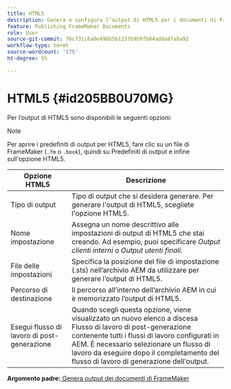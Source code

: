 ```yaml
---
title: HTML5
description: Genera e configura l’output di HTML5 per i documenti di FrameMaker in AEM Guides.
feature: Publishing FrameMaker Documents
role: User
source-git-commit: 76c731c6a0e496b5b1237b9b9fb84adda8fa8a92
workflow-type: tm+mt
source-wordcount: '175'
ht-degree: 5%

---
```


# HTML5 {#id205BB0U70MG}

Per l’output di HTML5 sono disponibili le seguenti opzioni:

>[!NOTE]
>
> Per aprire i predefiniti di output per HTML5, fare clic su un file di FrameMaker \(`.fm` o `.book`\), quindi su Predefiniti di output e infine sull&#39;opzione HTML5.

| Opzione HTML5 | Descrizione |
|------------|-----------|
| Tipo di output | Tipo di output che si desidera generare. Per generare l&#39;output di HTML5, scegliete l&#39;opzione HTML5. |
| Nome impostazione | Assegna un nome descrittivo alle impostazioni di output di HTML5 che stai creando. Ad esempio, puoi specificare *Output clienti interni* o *Output utenti finali*. |
| File delle impostazioni | Specifica la posizione del file di impostazione \(.sts\) nell’archivio AEM da utilizzare per generare l’output di HTML5. |
| Percorso di destinazione | Il percorso all’interno dell’archivio AEM in cui è memorizzato l’output di HTML5. |
| Esegui flusso di lavoro di post-generazione | Quando scegli questa opzione, viene visualizzato un nuovo elenco a discesa Flusso di lavoro di post-generazione contenente tutti i flussi di lavoro configurati in AEM. È necessario selezionare un flusso di lavoro da eseguire dopo il completamento del flusso di lavoro di generazione dell&#39;output. |

**Argomento padre:**[ Genera output dei documenti di FrameMaker](fm-output-generatation.md)
